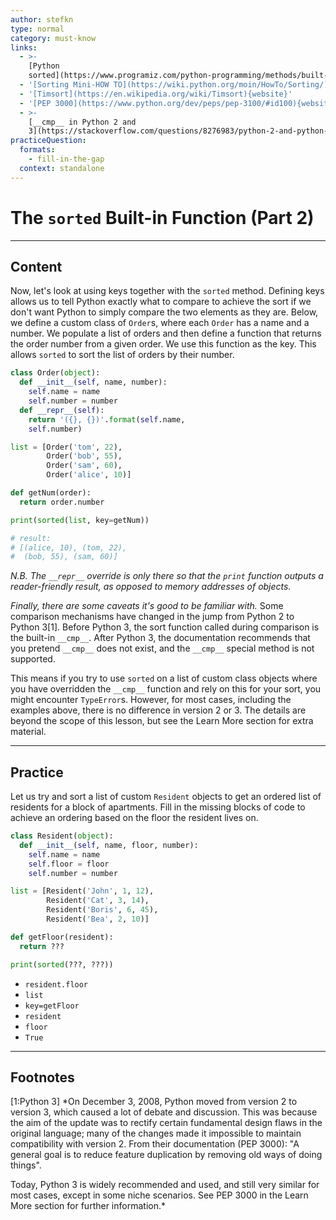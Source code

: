 ```yaml
---
author: stefkn
type: normal
category: must-know
links:
  - >-
    [Python
    sorted](https://www.programiz.com/python-programming/methods/built-in/sorted){website}
  - '[Sorting Mini-HOW TO](https://wiki.python.org/moin/HowTo/Sorting/){website}'
  - '[Timsort](https://en.wikipedia.org/wiki/Timsort){website}'
  - '[PEP 3000](https://www.python.org/dev/peps/pep-3100/#id100){website}'
  - >-
    [__cmp__ in Python 2 and
    3](https://stackoverflow.com/questions/8276983/python-2-and-python-3-cmp){website}
practiceQuestion:
  formats:
    - fill-in-the-gap
  context: standalone
---
```


# The `sorted` Built-in Function (Part 2)


---

## Content

Now, let's look at using keys together with the `sorted` method. Defining keys allows us to tell Python exactly what to compare to achieve the sort if we don't want Python to simply compare the two elements as they are. Below, we define a custom class of `Order`s, where each `Order` has a name and a number. We populate a list of orders and then define a function that returns the order number from a given order. We use this function as the key. This allows `sorted` to sort the list of orders by their number.

```python
class Order(object):
  def __init__(self, name, number):
    self.name = name
    self.number = number
  def __repr__(self):
    return '({}, {})'.format(self.name,
    self.number)

list = [Order('tom', 22),
        Order('bob', 55),
        Order('sam', 60),
        Order('alice', 10)]

def getNum(order):
  return order.number

print(sorted(list, key=getNum))

# result:
# [(alice, 10), (tom, 22),
#  (bob, 55), (sam, 60)]
```

*N.B. The `__repr__` override is only there so that the `print` function outputs a reader-friendly result, as opposed to memory addresses of objects.*

*Finally, there are some caveats it's good to be familiar with.* Some comparison mechanisms have changed in the jump from Python 2 to Python 3[1]. Before Python 3, the sort function called during comparison is the built-in `__cmp__`. After Python 3, the documentation recommends that you pretend `__cmp__` does not exist, and the `__cmp__` special method is not supported.

This means if you try to use `sorted` on a list of custom class objects where you have overridden the `__cmp__` function and rely on this for your sort, you might encounter `TypeError`s. However, for most cases, including the examples above, there is no difference in version 2 or 3. The details are beyond the scope of this lesson, but see the Learn More section for extra material.


---

## Practice

Let us try and sort a list of custom `Resident` objects to get an ordered list of residents for a block of apartments. Fill in the missing blocks of code to achieve an ordering based on the floor the resident lives on.

```python
class Resident(object):
  def __init__(self, name, floor, number):
    self.name = name
    self.floor = floor
    self.number = number

list = [Resident('John', 1, 12),
        Resident('Cat', 3, 14),
        Resident('Boris', 6, 45),
        Resident('Bea', 2, 10)]

def getFloor(resident):
  return ???

print(sorted(???, ???))
```

- `resident.floor`
- `list`
- `key=getFloor`
- `resident`
- `floor`
- `True`


---

## Footnotes

[1:Python 3]
*On December 3, 2008, Python moved from version 2 to version 3, which caused a lot of debate and discussion. This was because the aim of the update was to rectify certain fundamental design flaws in the original language; many of the changes made it impossible to maintain compatibility with version 2. From their documentation (PEP 3000): "A general goal is to reduce feature duplication by removing old ways of doing things".

Today, Python 3 is widely recommended and used, and still very similar for most cases, except in some niche scenarios. See PEP 3000 in the Learn More section for further information.*
 
